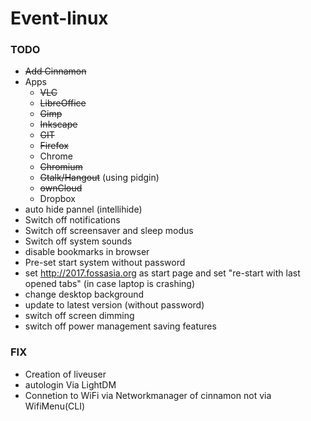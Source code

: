 # Event-linux

### TODO

* ~~Add Cinnamon~~
* Apps
  * ~~VLC~~ 
  * ~~LibreOffice~~
  * ~~Gimp~~ 
  * ~~Inkscape~~
  * ~~GIT~~
  * ~~Firefox~~ 
  * Chrome
  * ~~Chromium~~
  * ~~Gtalk/Hangout~~ (using pidgin)
  * ~~ownCloud~~
  * Dropbox
 * auto hide pannel (intellihide) 
 * Switch off notifications
 * Switch off screensaver and sleep modus
 * Switch off system sounds
 * disable bookmarks in browser
 * Pre-set start system without password
 * set http://2017.fossasia.org as start page and set "re-start with last opened tabs" (in case laptop is crashing)
 * change desktop background
 * update to latest version (without password)
 * switch off screen dimming
 * switch off power management saving features

### FIX
* Creation of liveuser
* autologin Via LightDM
* Connetion to WiFi via Networkmanager of cinnamon not via WifiMenu(CLI)
